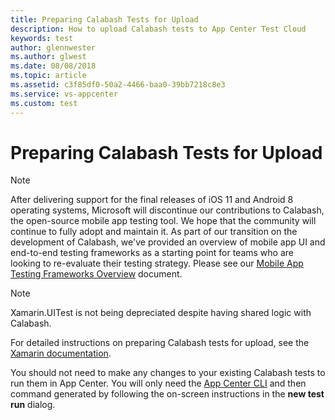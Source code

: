 ```yaml
---
title: Preparing Calabash Tests for Upload
description: How to upload Calabash tests to App Center Test Cloud
keywords: test 
author: glennwester
ms.author: glwest
ms.date: 08/08/2018
ms.topic: article
ms.assetid: c3f85df0-50a2-4466-baa0-39bb7218c8e3
ms.service: vs-appcenter
ms.custom: test
---
```


# Preparing Calabash Tests for Upload

> [!NOTE]
> After delivering support for the final releases of iOS 11 and Android 8 operating systems, Microsoft will discontinue our contributions to Calabash, the open-source mobile app testing tool. We hope that the community will continue to fully adopt and maintain it. As part of our transition on the development of Calabash, we've provided an overview of mobile app UI and end-to-end testing frameworks as a starting point for teams who are looking to re-evaluate their testing strategy. Please see our [Mobile App Testing Frameworks Overview](https://docs.microsoft.com/en-us/appcenter/migration/test-cloud/frameworks) document.

> [!NOTE]
> Xamarin.UITest is not being depreciated despite having shared logic with Calabash.

For detailed instructions on preparing Calabash tests for upload, see the [Xamarin documentation](https://developer.xamarin.com/guides/testcloud/calabash/).

You should not need to make any changes to your existing Calabash tests to run them in App Center. You will only need the [App Center CLI](~/cli/index.md) and then command generated by following the on-screen instructions in the **new test run** dialog.

